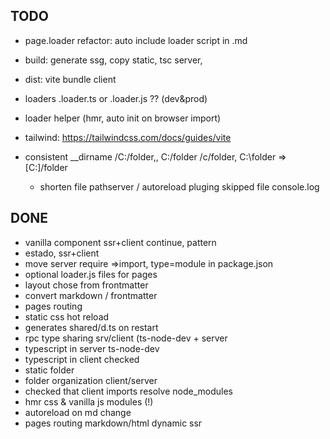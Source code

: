 
## TODO

- page.loader refactor: auto include loader script in .md

- build: generate ssg, copy static, tsc server, 
- dist: vite bundle client
- loaders .loader.ts or .loader.js ??  (dev&prod)
- loader helper (hmr, auto init on browser import)
- tailwind: https://tailwindcss.com/docs/guides/vite
- consistent __dirname /C:/folder,, C:/folder  /c/folder, C:\\folder =>  [C:]/folder
  - shorten file pathserver / autoreload pluging skipped file console.log

## DONE

- vanilla component ssr+client continue, pattern
- estado, ssr+client
- move server require =>import, type=module in package.json
- optional loader.js files for pages  
- layout chose from frontmatter
- convert markdown / frontmatter
- pages routing 
- static css hot reload
- generates shared/d.ts on restart
- rpc type sharing srv/client (ts-node-dev + server 
- typescript in server ts-node-dev
- typescript in client checked
- static folder
- folder organization client/server
- checked that client imports resolve node_modules
- hmr css & vanilla js modules (!)
- autoreload on md change
- pages routing markdown/html dynamic ssr


